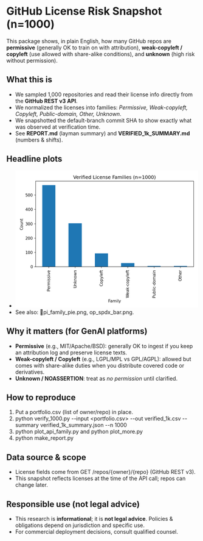 ﻿# GitHub License Risk Snapshot (n=1000)

This package shows, in plain English, how many GitHub repos are **permissive** (generally OK to train on with attribution), **weak-copyleft / copyleft** (use allowed with share-alike conditions), and **unknown** (high risk without permission).

## What this is
- We sampled 1,000 repositories and read their license info directly from the **GitHub REST v3 API**.
- We normalized the licenses into families: *Permissive, Weak-copyleft, Copyleft, Public-domain, Other, Unknown*.
- We snapshotted the default-branch commit SHA to show exactly what was observed at verification time.
- See **REPORT.md** (layman summary) and **VERIFIED_1k_SUMMARY.md** (numbers & shifts).

## Headline plots
- ![Verified License Families](api_family_bar.png)
- See also: pi_family_pie.png, 	op_spdx_bar.png.

## Why it matters (for GenAI platforms)
- **Permissive** (e.g., MIT/Apache/BSD): generally OK to ingest if you keep an attribution log and preserve license texts.
- **Weak-copyleft / Copyleft** (e.g., LGPL/MPL vs GPL/AGPL): allowed but comes with share-alike duties when you distribute covered code or derivatives.
- **Unknown / NOASSERTION**: treat as *no permission* until clarified.

## How to reproduce
1) Put a portfolio.csv (list of owner/repo) in place.
2) python verify_1000.py --input <portfolio.csv> --out verified_1k.csv --summary verified_1k_summary.json --n 1000
3) python plot_api_family.py and python plot_more.py
4) python make_report.py

## Data source & scope
- License fields come from GET /repos/{owner}/{repo} (GitHub REST v3).
- This snapshot reflects licenses at the time of the API call; repos can change later.

## Responsible use (not legal advice)
- This research is **informational**; it is **not legal advice**. Policies & obligations depend on jurisdiction and specific use.
- For commercial deployment decisions, consult qualified counsel.

